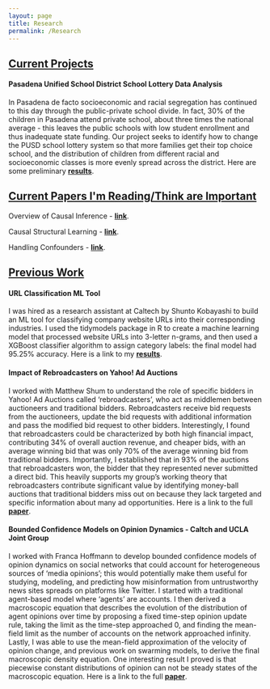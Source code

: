 ```yaml
---
layout: page
title: Research
permalink: /Research
---
```

## <u>Current Projects</u>
#### Pasadena Unified School District School Lottery Data Analysis
In Pasadena de facto socioeconomic and racial segregation has continued to this day through the public-private school divide. In fact, 30% of the children in Pasadena attend private school, about three times the national average - this leaves the public schools with low student enrollment and thus inadequate state funding. Our project seeks to identify how to change the PUSD school lottery system so that more families get their top choice school, and the distribution of children from different racial and socioeconomic classes is more evenly spread across the district. Here are some preliminary **[results](https://SujaiHiremath.github.io/assets/img/pasadenaresearch.pdf)**.
## <u>Current Papers I'm Reading/Think are Important</u>
Overview of Causal Inference - **[link](https://SujaiHiremath.github.io/assets/img/overview.pdf)**. 

Causal Structural Learning - **[link](https://SujaiHiremath.github.io/assets/img/causallearning.pdf)**.

Handling Confounders - **[link](https://SujaiHiremath.github.io/assets/img/controls.pdf)**.




## <u>Previous Work</u>
#### URL Classification ML Tool
I was hired as a research assistant at Caltech by Shunto Kobayashi to build an ML tool for classifying company website URLs into their corresponding industries. I used the tidymodels package in R to create a machine learning model that processed website URLs into 3-letter n-grams, and then used a XGBoost classifier algorithm to assign category labels: the final model had 95.25% accuracy. Here is a link to my **[results](https://SujaiHiremath.github.io/assets/img/url.pdf)**. 

#### Impact of Rebroadcasters on Yahoo! Ad Auctions
I worked with Matthew Shum to understand the role of specific bidders in Yahoo! Ad Auctions called ‘rebroadcasters’, who act as middlemen between auctioneers and traditional bidders. Rebroadcasters receive bid requests from the auctioneers, update the bid requests with additional information and pass the modified bid request to other bidders. Interestingly, I found that rebroadcasters could be characterized by both high financial impact, contributing 34% of overall auction revenue, and cheaper bids, with an average winning bid that was only 70% of the average winning bid from traditional bidders. Importantly, I established that in 93% of the auctions that rebroadcasters won, the bidder that they represented never submitted a direct bid. This heavily supports my group’s working theory that rebroadcasters contribute significant value by identifying money-ball auctions that traditional bidders miss out on because they lack targeted and specific information about many ad opportunities. Here is a link to the full **[paper](https://SujaiHiremath.github.io/assets/img/yahoo.pdf)**.

#### Bounded Confidence Models on Opinion Dynamics - Caltch and UCLA Joint Group
I worked with Franca Hoffmann to develop bounded confidence models of opinion dynamics on social networks that could account for heterogeneous sources of ‘media opinions’; this would potentially make them useful for studying, modeling, and predicting how misinformation from untrustworthy news sites spreads on platforms like Twitter. I started with a traditional agent-based model where ‘agents’ are accounts. I then derived a macroscopic equation that describes the evolution of the distribution of agent opinions over time by proposing a fixed time-step opinion update rule, taking the limit as the time-step approached 0, and finding the mean-field limit as the number of accounts on the network approached infinity. Lastly, I was able to use the mean-field approximation of the velocity of opinion change, and previous work on swarming models, to derive the final macroscopic density equation. One interesting result I proved is that piecewise constant distributions of opinion can not be steady states of the macroscopic equation. Here is a link to the full **[paper](https://SujaiHiremath.github.io/assets/img/opinion.pdf)**.